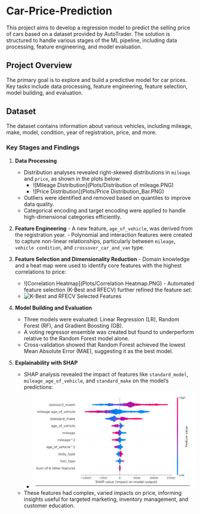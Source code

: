 # Car-Price-Prediction
This project aims to develop a regression model to predict the selling price of cars based on a dataset provided by AutoTrader. The solution is structured to handle various stages of the ML pipeline, including data processing, feature engineering, and model evaluation.

## Project Overview

The primary goal is to explore and build a predictive model for car prices. Key tasks include data processing, feature engineering, feature selection, model building, and evaluation.

## Dataset
The dataset contains information about various vehicles, including mileage, make, model, condition, year of registration, price, and more.


### Key Stages and Findings
1. **Data Processing**
    - Distribution analyses revealed right-skewed distributions in `mileage` and `price`, as shown in the plots below:
      - ![Mileage Distribution](Plots/Distribution of mileage.PNG)
      - ![Price Distribution](Plots/Price Distribution_Bar.PNG)
    - Outliers were identified and removed based on quantiles to improve data quality.
    - Categorical encoding and target encoding were applied to handle high-dimensional categories efficiently.
      
  2. **Feature Engineering**
    - A new feature, `age_of_vehicle`, was derived from the registration year.
    - Polynomial and interaction features were created to capture non-linear relationships, particularly between `mileage`, `vehicle condition`, and `crossover_car_and_van` type.

  3. **Feature Selection and Dimensionality Reduction**
    - Domain knowledge and a heat map were used to identify core features with the highest correlations to price:
      - ![Correlation Heatmap](Plots/Correlation Heatmap.PNG)
    - Automated feature selection (K-Best and RFECV) further refined the feature set:
      - ![K-Best and RFECV Selected Features](visuals/k_best_rfecv_features.png)

4. **Model Building and Evaluation**
    - Three models were evaluated: Linear Regression (LR), Random Forest (RF), and Gradient Boosting (GB).
    - A voting regressor ensemble was created but found to underperform relative to the Random Forest model alone.
    - Cross-validation showed that Random Forest achieved the lowest Mean Absolute Error (MAE), suggesting it as the best model.

5. **Explainability with SHAP**
    - SHAP analysis revealed the impact of features like `standard_model`, `mileage_age_of_vehicle`, and `standard_make` on the model’s predictions:
      - ![SHAP Feature Importance](Plots/Shap3.PNG)
    - These features had complex, varied impacts on price, informing insights useful for targeted marketing, inventory management, and customer education.
